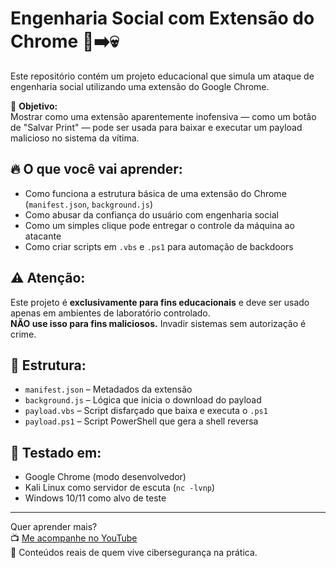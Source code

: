 # Engenharia Social com Extensão do Chrome 📸➡️💀

Este repositório contém um projeto educacional que simula um ataque de engenharia social utilizando uma extensão do Google Chrome.

📌 **Objetivo:**  
Mostrar como uma extensão aparentemente inofensiva — como um botão de "Salvar Print" — pode ser usada para baixar e executar um payload malicioso no sistema da vítima.

## 🔥 O que você vai aprender:
- Como funciona a estrutura básica de uma extensão do Chrome (`manifest.json`, `background.js`)
- Como abusar da confiança do usuário com engenharia social
- Como um simples clique pode entregar o controle da máquina ao atacante
- Como criar scripts em `.vbs` e `.ps1` para automação de backdoors

## ⚠️ Atenção:
Este projeto é **exclusivamente para fins educacionais** e deve ser usado apenas em ambientes de laboratório controlado.  
**NÃO use isso para fins maliciosos.** Invadir sistemas sem autorização é crime.

## 📂 Estrutura:
- `manifest.json` – Metadados da extensão
- `background.js` – Lógica que inicia o download do payload
- `payload.vbs` – Script disfarçado que baixa e executa o `.ps1`
- `payload.ps1` – Script PowerShell que gera a shell reversa

## 🧪 Testado em:
- Google Chrome (modo desenvolvedor)
- Kali Linux como servidor de escuta (`nc -lvnp`)
- Windows 10/11 como alvo de teste

---

Quer aprender mais?  
📺 [Me acompanhe no YouTube](https://www.youtube.com/@DouglasLockshield)  
🎯 Conteúdos reais de quem vive cibersegurança na prática.
